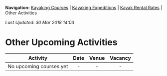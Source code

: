 **Navigation:** [Kayaking Courses](index) &#124; [Kayaking Expeditions](expedition) &#124; [Kayak Rental Rates](rental) &#124; Other Activities

_Last Updated: 30 Mar 2018 14:03_
# Other Upcoming Activities

Activity | Date | Venue | Vacancy
:---:|:---:|:---:|:---:
No upcoming courses yet|-|-|-

